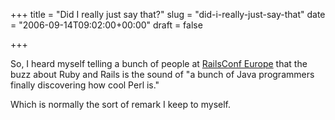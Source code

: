 +++
title = "Did I really just say that?"
slug = "did-i-really-just-say-that"
date = "2006-09-14T09:02:00+00:00"
draft = false

+++

So, I heard myself telling a bunch of people at [RailsConf Europe](http://europe.railsconf.org/) that the buzz about Ruby and Rails is the sound of "a bunch of Java programmers finally discovering how cool Perl is."

Which is normally the sort of remark I keep to myself.
